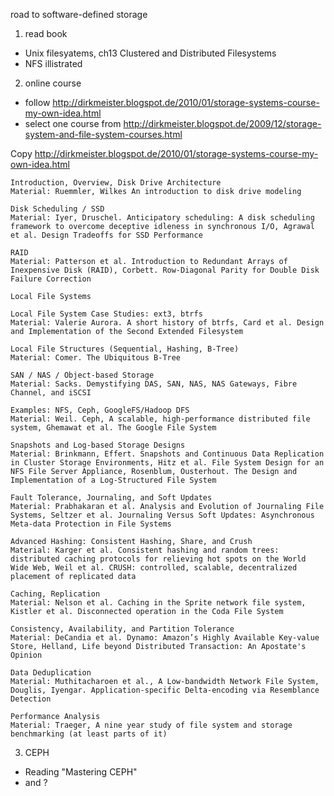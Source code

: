 road to software-defined storage

1. read book
- Unix filesyatems, ch13 Clustered and Distributed Filesystems
- NFS illistrated

2. online course
- follow http://dirkmeister.blogspot.de/2010/01/storage-systems-course-my-own-idea.html
- select one course from http://dirkmeister.blogspot.de/2009/12/storage-system-and-file-system-courses.html

Copy http://dirkmeister.blogspot.de/2010/01/storage-systems-course-my-own-idea.html
```
Introduction, Overview, Disk Drive Architecture
Material: Ruemmler, Wilkes An introduction to disk drive modeling

Disk Scheduling / SSD
Material: Iyer, Druschel. Anticipatory scheduling: A disk scheduling framework to overcome deceptive idleness in synchronous I/O, Agrawal et al. Design Tradeoffs for SSD Performance

RAID
Material: Patterson et al. Introduction to Redundant Arrays of Inexpensive Disk (RAID), Corbett. Row-Diagonal Parity for Double Disk Failure Correction

Local File Systems

Local File System Case Studies: ext3, btrfs
Material: Valerie Aurora. A short history of btrfs, Card et al. Design and Implementation of the Second Extended Filesystem

Local File Structures (Sequential, Hashing, B-Tree)
Material: Comer. The Ubiquitous B-Tree

SAN / NAS / Object-based Storage
Material: Sacks. Demystifying DAS, SAN, NAS, NAS Gateways, Fibre Channel, and iSCSI

Examples: NFS, Ceph, GoogleFS/Hadoop DFS
Material: Weil. Ceph, A scalable, high-performance distributed file system, Ghemawat et al. The Google File System

Snapshots and Log-based Storage Designs
Material: Brinkmann, Effert. Snapshots and Continuous Data Replication in Cluster Storage Environments, Hitz et al. File System Design for an NFS File Server Appliance, Rosenblum, Ousterhout. The Design and Implementation of a Log-Structured File System

Fault Tolerance, Journaling, and Soft Updates
Material: Prabhakaran et al. Analysis and Evolution of Journaling File Systems, Seltzer et al. Journaling Versus Soft Updates: Asynchronous Meta-data Protection in File Systems

Advanced Hashing: Consistent Hashing, Share, and Crush
Material: Karger et al. Consistent hashing and random trees: distributed caching protocols for relieving hot spots on the World Wide Web, Weil et al. CRUSH: controlled, scalable, decentralized placement of replicated data

Caching, Replication
Material: Nelson et al. Caching in the Sprite network file system, Kistler et al. Disconnected operation in the Coda File System

Consistency, Availability, and Partition Tolerance
Material: DeCandia et al. Dynamo: Amazon’s Highly Available Key-value Store, Helland, Life beyond Distributed Transaction: An Apostate's Opinion

Data Deduplication
Material: Muthitacharoen et al., A Low-bandwidth Network File System, Douglis, Iyengar. Application-specific Delta-encoding via Resemblance Detection

Performance Analysis
Material: Traeger, A nine year study of file system and storage benchmarking (at least parts of it)
```

3. CEPH
- Reading "Mastering CEPH"
- and ?
